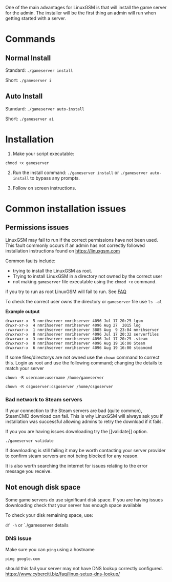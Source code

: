 One of the main advantages for LinuxGSM is that will install the game server for the admin. The installer will be the first thing an admin will run when getting started with a server.

# Commands
## Normal Install

Standard: `./gameserver install`

Short: `./gameserver i`

## Auto Install

Standard: `./gameserver auto-install`

Short: `./gameserver ai`

# Installation

1. Make your script executable:

`chmod +x gameserver`

2. Run the install command:
 `./gameserver install` or `./gameserver auto-install` to bypass any prompts.

3. Follow on screen instructions.

# Common installation issues

## Permissions issues

LinuxGSM may fail to run if the correct permissions have not been used. This fault commonly occurs if an admin has not correctly followed installation instructions found on https://linuxgsm.com

Common faults include:
* trying to install the LinuxGSM as root.
* Trying to install LinuxGSM in a directory not owned by the correct user
* not making `gameserver` file executable using the `chmod +x` command.

if you try to run as root LinuxGSM will fail to run. See [FAQ](https://github.com/GameServerManagers/LinuxGSM/wiki/FAQ#can-i-run-a-server-as-root)

To check the correct user owns the directory or `gameserver` file use `ls -al`

**Example output**

	drwxrwxr-x  5 nmrihserver nmrihserver 4096 Jul 17 20:25 lgsm
	drwxr-xr-x  4 nmrihserver nmrihserver 4096 Aug 27  2015 log
	-rwxrwxr-x  1 nmrihserver nmrihserver 3885 Aug  9 23:04 nmrihserver
	drwxrwxr-x  8 nmrihserver nmrihserver 4096 Jul 17 20:32 serverfiles
	drwxrwxr-x  3 nmrihserver nmrihserver 4096 Jul 17 20:25 .steam
	drwxrwxr-x  8 nmrihserver nmrihserver 4096 Aug 19 16:00 Steam
	drwxrwxr-x  6 nmrihserver nmrihserver 4096 Aug 19 16:00 steamcmd


If some files/directorys are not owned use the `chown` command to correct this.
Login as root and use the following command; changing the details to match your server

`chown -R username:username /home/gameserver`

`chown -R csgoserver:csgoserver /home/csgoserver`

### Bad network to Steam servers

If your connection to the Steam servers are bad (quite common), SteamCMD download can fail. This is why LinuxGSM will always ask you if installation was successful allowing admins to retry the download if it fails.

If you you are having issues downloading try the [[validate]] option.

`./gameserver validate`

If downloading is still failing it may be worth contacting your server provider to confirm steam servers are not being blocked for any reason.

It is also worth searching the internet for issues relating to the error message you receive.

## Not enough disk space
Some game servers do use significant disk space. If you are having issues downloading check that your server has enough space available

To check your disk remaining space, use:

`df -h` or `./gameserver details

### DNS Issue

Make sure you can `ping` using a hostname

`ping google.com`

should this fail your server may not have DNS lookup correctly configured.
https://www.cyberciti.biz/faq/linux-setup-dns-lookup/